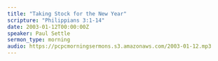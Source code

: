 ```yaml
---
title: "Taking Stock for the New Year"
scripture: "Philippians 3:1-14"
date: 2003-01-12T00:00:00Z
speaker: Paul Settle
sermon_type: morning
audio: https://pcpcmorningsermons.s3.amazonaws.com/2003-01-12.mp3 
---
```



